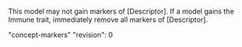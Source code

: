 This model may not gain markers of [Descriptor].
If a model gains the Immune trait, immediately remove all markers of [Descriptor].

"concept-markers"
"revision": 0